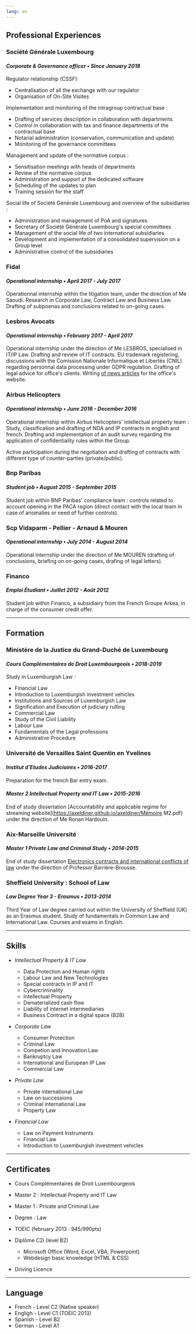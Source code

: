 ```yaml
---
lang: en
---
```


<a id="Emplois"></a>
## <i class="far fa-building"></i> Professional Experiences

### Société Générale Luxembourg
#### _Corporate & Governance officer • Since January 2018_
Regulator relationship (CSSF):
- Centralisation of all the exchange with our regulator
- Organisation of On-Site Visites

Implementation and monitoring of the intragroup contractual base :
- Drafting of services description in collaboration with departments
- Control in collaboration with tax and finance departments of the contractual base
- Notarial administration (conservation, communication and update)
- Monitoring of the governance committees

Management and update of the normative corpus :
- Sensitisation meetings with heads of departments
- Review of the normative corpus
- Administration and support of the dedicated software
- Scheduling of the updates to plan
- Training session for the staff

Social life of Société Générale Luxembourg and overview of the subsidiaries :
- Administration and management of PoA and signatures
- Secretary of Société Générale Luxembourg's special committees
- Management of the social life of two international subsidiaries
- Development and implementation of a consolidated supervision on a Group level
- Administrative control of the subsidiaries

### Fidal
#### _Operational internship • April 2017 - July 2017_
Operationnal internship within the litigation team, under the direction of Me Saoudi. Research in Corporate Law, Contract Law and Business Law. Drafting of subpoenas and conclusions related to on-going cases.

### Lesbros Avocats
#### _Operational internship • February 2017 - April 2017_
Operational internship under the direction of Me LESBROS, specialised in IT/IP Law.
Drafting and review of IT contracts.
EU trademark registering, discussions with the Comission Nationale Informatique et Libertés (CNIL) regarding personnal data processing under GDPR regulation. Drafting of legal advice for office's clients. Writing [of news articles](http://www.lesbros-avocats.com/donnees-personnelles-ce-qui-change-avec-la-loi-pour-une-republique-numerique/) for the office's website.

### Airbus Helicopters
#### _Operational internship • June 2016 - December 2016_
Operational internship within Airbus Helicopters' intellectual property team : Study, classification and drafting of NDA and IP contracts in english and french. Drafting and implementation of an audit survey regarding the application of confidentiality rules within the Group.

Active participation during the negotiation and drafting of contracts with different type of counter-parties (private/public).

### Bnp Paribas
#### _Student job • August 2015 - September 2015_
Student job within BNP Paribas' compliance team : controls related to account opening in the PACA region (direct contact with the local team in case of anomalies or need of further controls).

### Scp Vidaparm - Pellier - Arnaud & Mouren
#### _Operational internship • July 2014 - August 2014_
Operational internship under the direction of Me MOUREN (drafting of conclusions, briefing on on-going cases, drafing of legal letters).

### Financo
#### _Emploi Étudiant • Juillet 2012 - Août 2012_
Student job within Financo, a subsidiairy from the French Groupe Arkea, in charge of the consumer credit offer.

----------------------------
<a id="Formation"></a>
## <i class="fas fa-university"></i> Formation

### Ministère de la Justice du Grand-Duché de Luxembourg
#### _Cours Complémentaires de Droit Luxembourgeois • 2018-2019_
Study in Luxemburgish Law :
- Financial Law
- Introduction to Luxemburgish investment vehicles
- Institutions and Sources of Luxemburgish Law
- Signification and Execution of judiciary rulling
- Commercial Law
- Study of the Civil Liability
- Labour Law
- Fundamentals of the Legal professions
- Administrative Procedure


### Université de Versailles Saint Quentin en Yvelines
#### _Institut d'Etudes Judiciaires • 2016-2017_
Preparation for the french Bar entry exam.

#### _Master 2 Intellectual Property and IT Law • 2015-2016_
End of study dissertation [Accountability and applicable regime for streaming website](https://axeldiner.github.io/axeldiner/Mémoire M2.pdf) under the direction of Me Ronan Hardouin.

### Aix-Marseille Université
#### _Master 1 Private Law and Criminal Study • 2014-2015_
End of study dissertation [Electronics contracts and international conflicts of law](https://axeldiner.github.io/axeldiner/Rapport.pdf) under the direction of Professor Barrière-Brousse.

### Sheffield University : School of Law
#### _Law Degree Year 3 - Erasmus • 2013-2014_
Third Year of Law degree carried out within the University of Sheffield (UK) as an Erasmus student.
Study of fundamentals in Common Law and International Law.
Courses and exams in English.

-----------------------------------

<a id="Compétences"></a>
## <i class="fas fa-book"></i> Skills
- _Intellectual Property & IT Law_

  - Data Protection and Human rights
  - Labour Law and New Technologies
  - Special contracts in IP and IT
  - Cybercriminality
  - Intellectual Property
  - Dematerialized cash flow
  - Liability of internet intermediaries
  - Business Contract in a digital space (B2B)


- _Corporate Law_

  - Consumer Protection
  - Criminal Law
  - Competion and Innovation Law
  - Bankruptcy Law
  - International and European IP Law
  - Commercial Law


- _Private Law_

  - Private international Law
  - Law on successions
  - Criminal international Law
  - Property Law


- _Financial Law_

  - Law on Payment Instruments
  - Financial Law
  - Introduction to Luxemburgish investment vehicles

-----------------------------------------------

<a id="Certifications"></a>
## <i class="fas fa-certificate"></i> Certificates
- Cours Complémentaires de Droit Luxembourgeois
- Master 2 : Intellectual Property and IT Law
- Master 1 : Private and Criminal Law
- Degree : Law
- TOEIC (february 2013 : 945/990pts)
- Diplôme C2i (level B2)

  - Microsoft Office (Word, Excel, VBA, Powerpoint)
  - Webdesign basic knowledge (HTML & CSS)

- Driving Licence

---------------------------------------------------

<a id="Langues"></a>
##  <i class="fab fa-font-awesome-flag"></i> Language
- French - Level C2 (Native speaker)
- Engligh - Level C1 (TOEIC 2013)
- Spanish - Level B2
- German - Level A1
